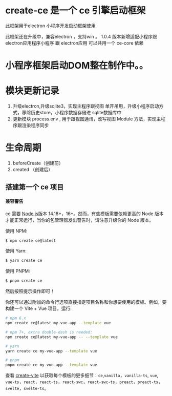 # create-ce 是一个 ce 引擎启动框架

此框架用于electron 小程序开发启动框架使用

此框架还在升级中，兼容electron ，支持win 。
1.0.4 版本新增适配小程序跟electron应用程序小程序 跟 electron应用 可以共用一个 ce-core 依赖

# 小程序框架启动DOM整在制作中。。


#  模块更新记录
1. 升级electron,升级sqlite3，实现主程序跟视图 单开吊用，升级小程序启动方式，移除历史store，小程序数据存储进 sqlite数据库中
2. 更新模块 process.env , 用于跟视图通讯，改写视图 Module 方法，实现主程序跟渲染程序同步



# 生命周期
1. beforeCreate（创建前）
2. created （创建后）
<!-- 3. beforeMount (载入前) -->
<!-- 4. mounted （载入后） -->



## 搭建第一个 ce 项目

  #### 兼容警告 
  ce 需要 [Node.js](https://nodejs.org/en/)版本 14.18+，16+。然而，有些模板需要依赖更高的 Node 版本才能正常运行，当你的包管理器发出警告时，请注意升级你的 Node 版本。

使用 NPM:

```sh
$ npm create ce@latest
```

使用 Yarn:

```sh
$ yarn create ce
```

使用 PNPM:

```sh
$ pnpm create ce
```

然后按照提示操作即可！

你还可以通过附加的命令行选项直接指定项目名称和你想要使用的模板。例如，要构建一个 Vite + Vue 项目，运行:

``` sh
# npm 6.x
npm create ce@latest my-vue-app --template vue

# npm 7+, extra double-dash is needed:
npm create ce@latest my-vue-app -- --template vue

# yarn
yarn create ce my-vue-app --template vue

# pnpm
pnpm create ce my-vue-app --template vue

```

查看 [create-vite](https://github.com/impohcom/ce-core/tree/main/packages/create-ce) 以获取每个模板的更多细节：`ce`,`vanilla`，`vanilla-ts`, `vue`, `vue-ts`，`react`，`react-ts`，`react-swc`，`react-swc-ts`，`preact`，`preact-ts`，`svelte`，`svelte-ts`。

